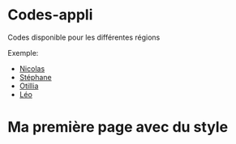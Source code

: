 # Codes-appli
Codes disponible pour les différentes régions

Exemple:
<!-- Menu de navigation du site -->
<ul class="navbar">
  <li><a href="index.html">Nicolas</a>
  <li><a href="reflexions.html">Stéphane</a>
  <li><a href="ville.html">Otillia</a>
  <li><a href="liens.html">Léo</a>
</ul>

<!-- Contenu principal -->
<h1>Ma première page avec du style</h1>
